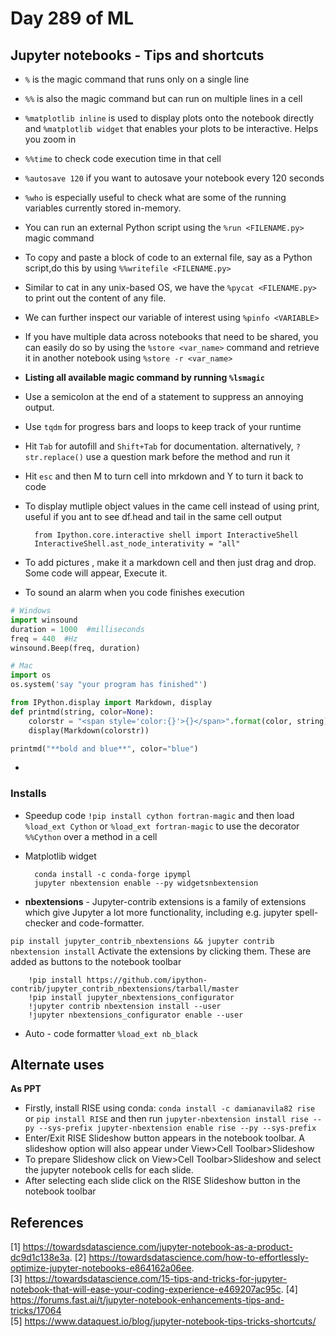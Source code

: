 # Day 289 of ML 

## Jupyter notebooks - Tips and shortcuts 


* `%` is the magic command that runs only on a single line
* `%%` is also the magic command but can run on multiple lines in a cell
* `%matplotlib inline` is used to display plots onto the notebook directly and `%matplotlib widget` that enables your plots to be interactive. Helps you zoom in
* `%%time` to check code execution time in that cell
* `%autosave 120` if you want to autosave your notebook every 120 seconds 
* `%who` is especially useful to check what are some of the running variables currently stored in-memory.
* You can run an external Python script using the `%run <FILENAME.py>` magic command
* To copy and paste a block of code to an external file, say as a Python script,do this by using `%%writefile <FILENAME.py>` 
* Similar to cat in any unix-based OS, we have the `%pycat <FILENAME.py>` to print out the content of any file. 
* We can further inspect our variable of interest using `%pinfo <VARIABLE>`
* If you have multiple data across notebooks that need to be shared, you can easily do so by using the `%store <var_name>` command and retrieve it in another notebook using `%store -r <var_name>`
* **Listing all available magic command by running `%lsmagic`**
* Use a semicolon at the end of a statement to suppress an annoying output.
* Use `tqdm` for progress bars and loops to keep track of your runtime
* Hit `Tab` for autofill and `Shift+Tab` for documentation. alternatively, `?str.replace()` use a question mark before the method and run it
* Hit `esc` and then M to turn cell into mrkdown and Y to turn it back to code 
* To display mutliple object values in the came cell instead of using print, useful if you ant to see df.head and tail in the same cell output

        from Ipython.core.interactive shell import InteractiveShell
        InteractiveShell.ast_node_interativity = "all"

* To add pictures , make it a markdown cell and then just drag and drop. Some code will appear, Execute it.
*  To sound an alarm when you code finishes execution

```python
# Windows
import winsound
duration = 1000  #milliseconds
freq = 440  #Hz
winsound.Beep(freq, duration)

# Mac
import os
os.system('say "your program has finished"')
```


```python
from IPython.display import Markdown, display
def printmd(string, color=None):
    colorstr = "<span style='color:{}'>{}</span>".format(color, string)
    display(Markdown(colorstr))

printmd("**bold and blue**", color="blue")

```

* 

### Installs 


* Speedup code `!pip install cython fortran-magic` and then load `%load_ext Cython` or `%load_ext fortran-magic`  to use the decorator `%%Cython`  over a method in a cell

* Matplotlib widget 

        conda install -c conda-forge ipympl
        jupyter nbextension enable --py widgetsnbextension

* **nbextensions** - Jupyter-contrib extensions is a family of extensions which give Jupyter a lot more functionality, including e.g. jupyter spell-checker and code-formatter.

`pip install jupyter_contrib_nbextensions && jupyter contrib nbextension install` Activate the extensions by clicking them. These are added as buttons to the notebook toolbar

        !pip install https://github.com/ipython-contrib/jupyter_contrib_nbextensions/tarball/master 
        !pip install jupyter_nbextensions_configurator 
        !jupyter contrib nbextension install --user 
        !jupyter nbextensions_configurator enable --user


* Auto - code formatter `%load_ext nb_black`



## Alternate uses

**As PPT**

* Firstly, install RISE using conda: `conda install -c damianavila82 rise` or `pip install RISE` and then run `jupyter-nbextension install rise --py --sys-prefix jupyter-nbextension enable rise --py --sys-prefix`
* Enter/Exit RISE Slideshow button appears in the notebook toolbar. A slideshow option will also appear under View>Cell Toolbar>Slideshow
* To prepare Slideshow click on View>Cell Toolbar>Slideshow and select the jupyter notebook cells for each slide.
* After selecting each slide click on the RISE Slideshow button in the notebook toolbar

**References**
------------
[1]  https://towardsdatascience.com/jupyter-notebook-as-a-product-dc9d1c138e3a. 
[2]  https://towardsdatascience.com/how-to-effortlessly-optimize-jupyter-notebooks-e864162a06ee.   
[3]  https://towardsdatascience.com/15-tips-and-tricks-for-jupyter-notebook-that-will-ease-your-coding-experience-e469207ac95c. 
[4]  https://forums.fast.ai/t/jupyter-notebook-enhancements-tips-and-tricks/17064  
[5]  https://www.dataquest.io/blog/jupyter-notebook-tips-tricks-shortcuts/ 
